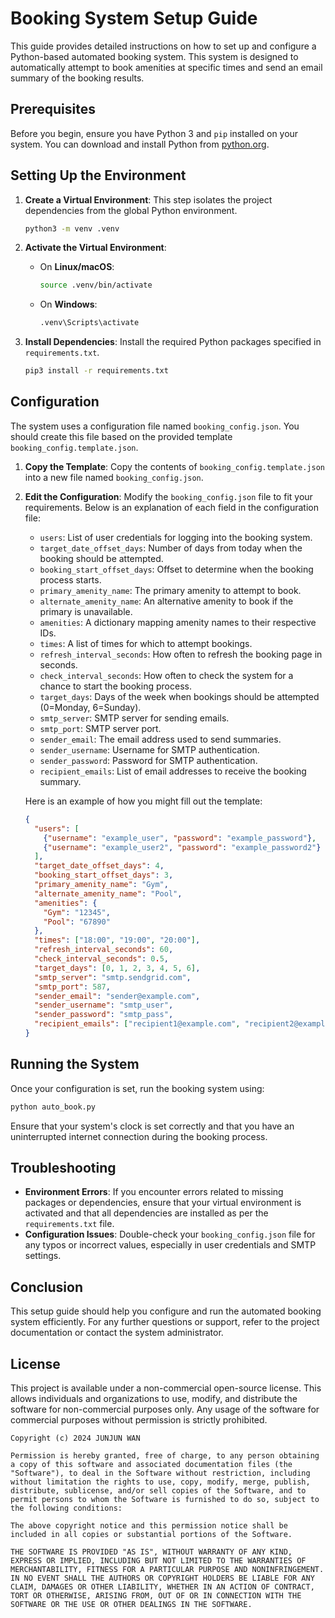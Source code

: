
# Booking System Setup Guide

This guide provides detailed instructions on how to set up and configure a Python-based automated booking system. This system is designed to automatically attempt to book amenities at specific times and send an email summary of the booking results.

## Prerequisites

Before you begin, ensure you have Python 3 and `pip` installed on your system. You can download and install Python from [python.org](https://www.python.org/downloads/).

## Setting Up the Environment

1. **Create a Virtual Environment**:
   This step isolates the project dependencies from the global Python environment.

   ```bash
   python3 -m venv .venv
   ```

2. **Activate the Virtual Environment**:
   - On **Linux/macOS**:

     ```bash
     source .venv/bin/activate
     ```

   - On **Windows**:

     ```cmd
     .venv\Scripts\activate
     ```

3. **Install Dependencies**:
   Install the required Python packages specified in `requirements.txt`.

   ```bash
   pip3 install -r requirements.txt
   ```

## Configuration

The system uses a configuration file named `booking_config.json`. You should create this file based on the provided template `booking_config.template.json`.

1. **Copy the Template**:
   Copy the contents of `booking_config.template.json` into a new file named `booking_config.json`.

2. **Edit the Configuration**:
   Modify the `booking_config.json` file to fit your requirements. Below is an explanation of each field in the configuration file:

   - `users`: List of user credentials for logging into the booking system.
   - `target_date_offset_days`: Number of days from today when the booking should be attempted.
   - `booking_start_offset_days`: Offset to determine when the booking process starts.
   - `primary_amenity_name`: The primary amenity to attempt to book.
   - `alternate_amenity_name`: An alternative amenity to book if the primary is unavailable.
   - `amenities`: A dictionary mapping amenity names to their respective IDs.
   - `times`: A list of times for which to attempt bookings.
   - `refresh_interval_seconds`: How often to refresh the booking page in seconds.
   - `check_interval_seconds`: How often to check the system for a chance to start the booking process.
   - `target_days`: Days of the week when bookings should be attempted (0=Monday, 6=Sunday).
   - `smtp_server`: SMTP server for sending emails.
   - `smtp_port`: SMTP server port.
   - `sender_email`: The email address used to send summaries.
   - `sender_username`: Username for SMTP authentication.
   - `sender_password`: Password for SMTP authentication.
   - `recipient_emails`: List of email addresses to receive the booking summary.

   Here is an example of how you might fill out the template:

   ```json
   {
     "users": [
       {"username": "example_user", "password": "example_password"},
       {"username": "example_user2", "password": "example_password2"}
     ],
     "target_date_offset_days": 4,
     "booking_start_offset_days": 3,
     "primary_amenity_name": "Gym",
     "alternate_amenity_name": "Pool",
     "amenities": {
       "Gym": "12345",
       "Pool": "67890"
     },
     "times": ["18:00", "19:00", "20:00"],
     "refresh_interval_seconds": 60,
     "check_interval_seconds": 0.5,
     "target_days": [0, 1, 2, 3, 4, 5, 6],
     "smtp_server": "smtp.sendgrid.com",
     "smtp_port": 587,
     "sender_email": "sender@example.com",
     "sender_username": "smtp_user",
     "sender_password": "smtp_pass",
     "recipient_emails": ["recipient1@example.com", "recipient2@example.com"]
   }
   ```

## Running the System

Once your configuration is set, run the booking system using:

```bash
python auto_book.py
```

Ensure that your system's clock is set correctly and that you have an uninterrupted internet connection during the booking process.

## Troubleshooting

- **Environment Errors**: If you encounter errors related to missing packages or dependencies, ensure that your virtual environment is activated and that all dependencies are installed as per the `requirements.txt` file.
- **Configuration Issues**: Double-check your `booking_config.json` file for any typos or incorrect values, especially in user credentials and SMTP settings.

## Conclusion

This setup guide should help you configure and run the automated booking system efficiently. For any further questions or support, refer to the project documentation or contact the system administrator.

## License

This project is available under a non-commercial open-source license. This allows individuals and organizations to use, modify, and distribute the software for non-commercial purposes only. Any usage of the software for commercial purposes without permission is strictly prohibited.

```
Copyright (c) 2024 JUNJUN WAN

Permission is hereby granted, free of charge, to any person obtaining a copy of this software and associated documentation files (the "Software"), to deal in the Software without restriction, including without limitation the rights to use, copy, modify, merge, publish, distribute, sublicense, and/or sell copies of the Software, and to permit persons to whom the Software is furnished to do so, subject to the following conditions:

The above copyright notice and this permission notice shall be included in all copies or substantial portions of the Software.

THE SOFTWARE IS PROVIDED "AS IS", WITHOUT WARRANTY OF ANY KIND, EXPRESS OR IMPLIED, INCLUDING BUT NOT LIMITED TO THE WARRANTIES OF MERCHANTABILITY, FITNESS FOR A PARTICULAR PURPOSE AND NONINFRINGEMENT. IN NO EVENT SHALL THE AUTHORS OR COPYRIGHT HOLDERS BE LIABLE FOR ANY CLAIM, DAMAGES OR OTHER LIABILITY, WHETHER IN AN ACTION OF CONTRACT, TORT OR OTHERWISE, ARISING FROM, OUT OF OR IN CONNECTION WITH THE SOFTWARE OR THE USE OR OTHER DEALINGS IN THE SOFTWARE.
```
